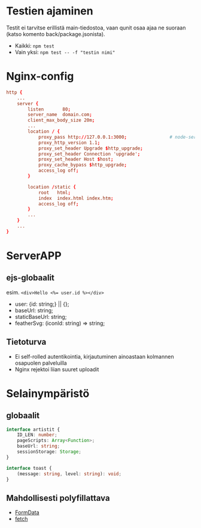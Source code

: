 # Testien ajaminen

Testit ei tarvitse erillistä main-tiedostoa, vaan qunit osaa ajaa ne suoraan
(katso komento back/package.jsonista).

- Kaikki: `npm test`
- Vain yksi: `npm test -- -f "testin nimi"`

# Nginx-config

```conf
http {
    ...
    server {
        listen       80;
        server_name  domain.com;
        client_max_body_size 20m;
        ...
        location / {
            proxy_pass http://127.0.0.1:3000;                # node-serverin url
            proxy_http_version 1.1;
            proxy_set_header Upgrade $http_upgrade;
            proxy_set_header Connection 'upgrade';
            proxy_set_header Host $host;
            proxy_cache_bypass $http_upgrade;
            access_log off;
        }

        location /static {
            root   html;
            index  index.html index.htm;
            access_log off;
        }
        ...
    }
    ...
}
```

# ServerAPP

## ejs-globaalit

esim. `<div>Hello <%= user.id %></div>`

- user: {id: string;} || {};
- baseUrl: string;
- staticBaseUrl: string;
- featherSvg: (iconId: string) => string;

## Tietoturva

- Ei self-rolled autentikointia, kirjautuminen ainoastaan kolmannen osapuolen palveluilla
- Nginx rejektoi liian suuret uploadit

# Selainympäristö

## globaalit

```typescript
interface artistit {
    ID_LEN: number;
    pageScripts: Array<Function>;
    baseUrl: string;
    sessionStorage: Storage;
}
```

```typescript
interface toast {
    (message: string, level: string): void;
}
```

## Mahdollisesti polyfillattava

- [FormData](https://developer.mozilla.org/en-US/docs/Web/API/FormData)
- [fetch](https://developer.mozilla.org/en-US/docs/Web/API/Fetch_API)